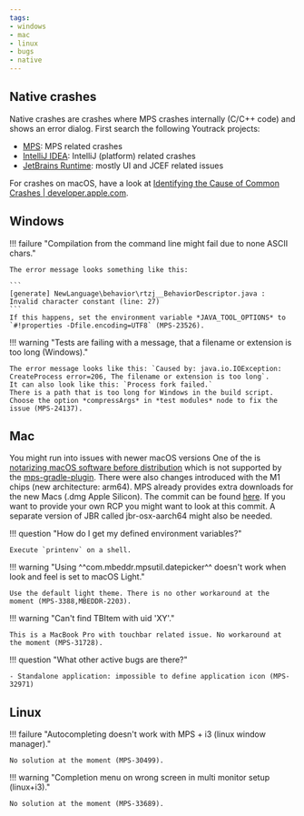 ```yaml
---
tags:
- windows
- mac
- linux
- bugs
- native
---
```


## Native crashes

Native crashes are crashes where MPS crashes internally (C/C++ code) and shows an error dialog. First search the following Youtrack projects:

- [MPS](https://youtrack.jetbrains.com/issues/MPS): MPS related crashes
- [IntelliJ IDEA](https://youtrack.jetbrains.com/issues/IDEA): IntelliJ (platform) related crashes
- [JetBrains Runtime](https://youtrack.jetbrains.com/issues/JBR): mostly UI and JCEF related issues

For crashes on macOS, have a look at [Identifying the Cause of Common Crashes | developer.apple.com](https://developer.apple.com/documentation/xcode/identifying-the-cause-of-common-crashes).

## Windows

!!! failure "Compilation from the command line might fail due to none ASCII chars."

    The error message looks something like this:

    ```
    [generate] NewLanguage\behavior\rtzj__BehaviorDescriptor.java : Invalid character constant (line: 27) 
    ```
    If this happens, set the environment variable *JAVA_TOOL_OPTIONS* to `#!properties -Dfile.encoding=UTF8` (MPS-23526).

!!! warning "Tests are failing with a message, that a filename or extension is too long (Windows)."

    The error message looks like this: `Caused by: java.io.IOException: CreateProcess error=206, The filename or extension is too long`.
    It can also look like this: `Process fork failed.`
    There is a path that is too long for Windows in the build script. 
    Choose the option *compressArgs* in *test modules* node to fix the issue (MPS-24137).

## Mac

You might run into issues with newer macOS versions One of the is [notarizing macOS software before distribution](https://developer.apple.com/documentation/security/notarizing_macos_software_before_distribution) which is not supported by the [mps-gradle-plugin](https://github.com/mbeddr/mps-gradle-plugin/issues/99). There were also changes introduced with the M1 chips (new architecture: arm64). MPS already provides extra downloads for the new Macs (.dmg Apple Silicon). The commit can be found [here](https://github.com/JetBrains/MPS/commit/f2760552e00d2e58dc0d8f23747c68efdf86b3a2). If you want to provide your own RCP you might want to look at this commit. A separate version of JBR called jbr-osx-aarch64 might also be needed.

!!! question "How do I get my defined environment variables?"

    Execute `printenv` on a shell.

!!! warning "Using ^^com.mbeddr.mpsutil.datepicker^^ doesn't work when look and feel is set to macOS Light."

    Use the default light theme. There is no other workaround at the moment (MPS-3388,MBEDDR-2203).

!!! warning "Can't find TBItem with uid 'XY'."

    This is a MacBook Pro with touchbar related issue. No workaround at the moment (MPS-31728).

!!! question "What other active bugs are there?"

    - Standalone application: impossible to define application icon (MPS-32971)

## Linux

!!! failure "Autocompleting doesn't work with MPS + i3 (linux window manager)."

    No solution at the moment (MPS-30499).

!!! warning "Completion menu on wrong screen in multi monitor setup (linux+i3)."

    No solution at the moment (MPS-33689).

    